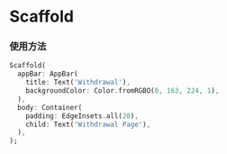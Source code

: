 # Scaffold

### 使用方法

```dart
Scaffold(
  appBar: AppBar(
    title: Text('Withdrawal'),
    backgroundColor: Color.fromRGBO(0, 163, 224, 1),
  ),
  body: Container(
    padding: EdgeInsets.all(20),
    child: Text('Withdrawal Page'),
  ),
);
```

 

